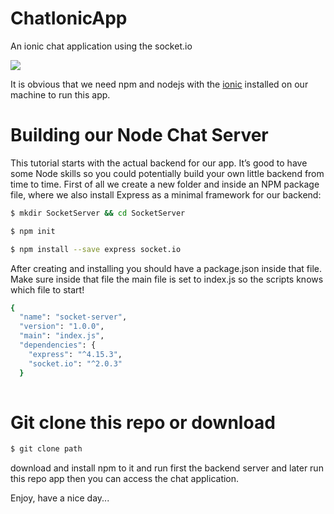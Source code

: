 # ChatIonicApp
An ionic chat application using the socket.io


![](https://s3-us-west-2.amazonaws.com/app-screenshot/socket-chat.gif)

It is obvious that we need npm and nodejs with the [ionic](https://ionicframework.com/docs/intro/installation/) installed on our machine to run this app.

# Building our Node Chat Server
This tutorial starts with the actual backend for our app.
It’s good to have some Node skills so you could potentially build your own little backend from time to time.
First of all we create a new folder and inside an NPM package file,
where we also install Express as a minimal framework for our backend:


```bash
$ mkdir SocketServer && cd SocketServer
```

```bash
$ npm init
```

```bash
$ npm install --save express socket.io
```

After creating and installing you should have a package.json inside that file.
Make sure inside that file the main file is set to index.js so the scripts knows which file to start!

```bash
{
  "name": "socket-server",
  "version": "1.0.0",
  "main": "index.js",
  "dependencies": {
    "express": "^4.15.3",
    "socket.io": "^2.0.3"
  }
  
  ```
  # Git clone this repo or download
  ```bash
  $ git clone path  
  ```
  download and install npm to it and run first the backend server and later run this repo app then you can access the chat application.
  
  Enjoy, have a nice day...
